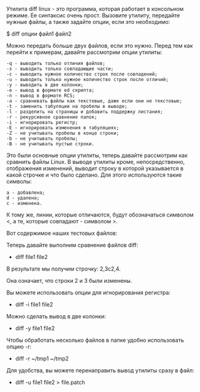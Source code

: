  Утилита diff linux - это программа, которая работает в консольном режиме. Ее синтаксис очень прост. Вызовите утилиту, передайте нужные файлы, а также задайте опции, если это необходимо:

$ diff опции файл1 файл2

Можно передать больше двух файлов, если это нужно. Перед тем как перейти к примерам, давайте рассмотрим опции утилиты:

    -q - выводить только отличия файлов;
    -s - выводить только совпадающие части;
    -с - выводить нужное количество строк после совпадений;
    -u - выводить только нужное количество строк после отличий;
    -y - выводить в две колонки;
    -e - вывод в формате ed скрипта;
    -n - вывод в формате RCS;
    -a - сравнивать файлы как текстовые, даже если они не текстовые;
    -t - заменить табуляции на пробелы в выводе;
    -l - разделить на страницы и добавить поддержку листания;
    -r - рекурсивное сравнение папок;
    -i - игнорировать регистр;
    -E - игнорировать изменения в табуляциях;
    -Z - не учитывать пробелы в конце строки;
    -b - не учитывать пробелы;
    -B - не учитывать пустые строки.

Это были основные опции утилиты, теперь давайте рассмотрим как сравнить файлы Linux. В выводе утилиты кроме, непосредственно, отображения изменений, выводит строку в которой указывается в какой строчке и что было сделано. Для этого используются такие символы:

    a - добавлена;
    d - удалена;
    c - изменена.

К тому же, линии, которые отличаются, будут обозначаться символом <, а те, которые совпадают - символом >.

Вот содержимое наших тестовых файлов:

Теперь давайте выполним сравнение файлов diff:

- diff file1 file2


В результате мы получим строчку: 2,3c2,4.

Она означает, что строки 2 и 3 были изменены.

Вы можете использовать опции для игнорирования регистра:

- diff -i file1 file2

Можно сделать вывод в две колонки:

- diff -y file1 file2

Чтобы обработать несколько файлов в папке удобно использовать опцию -r:

- diff -r ~/tmp1 ~/tmp2

Для удобства, вы можете перенаправить вывод утилиты сразу в файл:

- diff -u file1 file2 > file.patch

